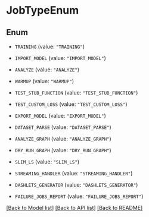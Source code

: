 # JobTypeEnum

## Enum


* `TRAINING` (value: `"TRAINING"`)

* `IMPORT_MODEL` (value: `"IMPORT_MODEL"`)

* `ANALYZE` (value: `"ANALYZE"`)

* `WARMUP` (value: `"WARMUP"`)

* `TEST_STUB_FUNCTION` (value: `"TEST_STUB_FUNCTION"`)

* `TEST_CUSTOM_LOSS` (value: `"TEST_CUSTOM_LOSS"`)

* `EXPORT_MODEL` (value: `"EXPORT_MODEL"`)

* `DATASET_PARSE` (value: `"DATASET_PARSE"`)

* `ANALYZE_GRAPH` (value: `"ANALYZE_GRAPH"`)

* `DRY_RUN_GRAPH` (value: `"DRY_RUN_GRAPH"`)

* `SLIM_LS` (value: `"SLIM_LS"`)

* `STREAMING_HANDLER` (value: `"STREAMING_HANDLER"`)

* `DASHLETS_GENERATOR` (value: `"DASHLETS_GENERATOR"`)

* `FAILURE_JOBS_REPORT` (value: `"FAILURE_JOBS_REPORT"`)


[[Back to Model list]](../README.md#documentation-for-models) [[Back to API list]](../README.md#documentation-for-api-endpoints) [[Back to README]](../README.md)


